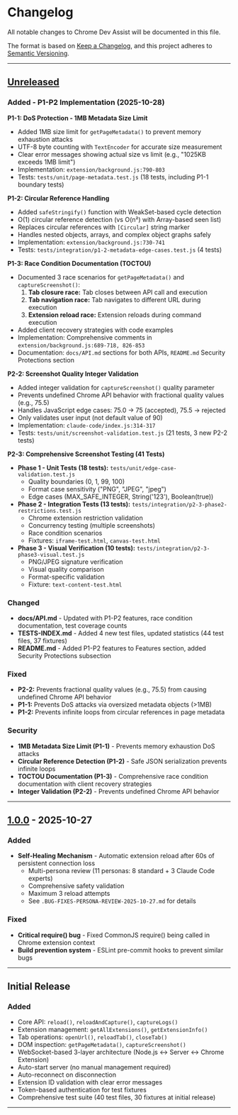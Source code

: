 # Changelog

All notable changes to Chrome Dev Assist will be documented in this file.

The format is based on [Keep a Changelog](https://keepachangelog.com/en/1.0.0/),
and this project adheres to [Semantic Versioning](https://semver.org/spec/v2.0.0.html).

---

## [Unreleased]

### Added - P1-P2 Implementation (2025-10-28)

**P1-1: DoS Protection - 1MB Metadata Size Limit**

- Added 1MB size limit for `getPageMetadata()` to prevent memory exhaustion attacks
- UTF-8 byte counting with `TextEncoder` for accurate size measurement
- Clear error messages showing actual size vs limit (e.g., "1025KB exceeds 1MB limit")
- Implementation: `extension/background.js:790-803`
- Tests: `tests/unit/page-metadata.test.js` (18 tests, including P1-1 boundary tests)

**P1-2: Circular Reference Handling**

- Added `safeStringify()` function with WeakSet-based cycle detection
- O(1) circular reference detection (vs O(n²) with Array-based seen list)
- Replaces circular references with `[Circular]` string marker
- Handles nested objects, arrays, and complex object graphs safely
- Implementation: `extension/background.js:730-741`
- Tests: `tests/integration/p1-2-metadata-edge-cases.test.js` (4 tests)

**P1-3: Race Condition Documentation (TOCTOU)**

- Documented 3 race scenarios for `getPageMetadata()` and `captureScreenshot()`:
  1. **Tab closure race:** Tab closes between API call and execution
  2. **Tab navigation race:** Tab navigates to different URL during execution
  3. **Extension reload race:** Extension reloads during command execution
- Added client recovery strategies with code examples
- Implementation: Comprehensive comments in `extension/background.js:689-718, 826-853`
- Documentation: `docs/API.md` sections for both APIs, `README.md` Security Protections section

**P2-2: Screenshot Quality Integer Validation**

- Added integer validation for `captureScreenshot()` quality parameter
- Prevents undefined Chrome API behavior with fractional quality values (e.g., 75.5)
- Handles JavaScript edge cases: 75.0 → 75 (accepted), 75.5 → rejected
- Only validates user input (not default value of 90)
- Implementation: `claude-code/index.js:314-317`
- Tests: `tests/unit/screenshot-validation.test.js` (21 tests, 3 new P2-2 tests)

**P2-3: Comprehensive Screenshot Testing (41 Tests)**

- **Phase 1 - Unit Tests (18 tests):** `tests/unit/edge-case-validation.test.js`
  - Quality boundaries (0, 1, 99, 100)
  - Format case sensitivity ("PNG", "JPEG", "jpeg")
  - Edge cases (MAX_SAFE_INTEGER, String('123'), Boolean(true))
- **Phase 2 - Integration Tests (13 tests):** `tests/integration/p2-3-phase2-restrictions.test.js`
  - Chrome extension restriction validation
  - Concurrency testing (multiple screenshots)
  - Race condition scenarios
  - Fixtures: `iframe-test.html`, `canvas-test.html`
- **Phase 3 - Visual Verification (10 tests):** `tests/integration/p2-3-phase3-visual.test.js`
  - PNG/JPEG signature verification
  - Visual quality comparison
  - Format-specific validation
  - Fixture: `text-content-test.html`

### Changed

- **docs/API.md** - Updated with P1-P2 features, race condition documentation, test coverage counts
- **TESTS-INDEX.md** - Added 4 new test files, updated statistics (44 test files, 37 fixtures)
- **README.md** - Added P1-P2 features to Features section, added Security Protections subsection

### Fixed

- **P2-2:** Prevents fractional quality values (e.g., 75.5) from causing undefined Chrome API behavior
- **P1-1:** Prevents DoS attacks via oversized metadata objects (>1MB)
- **P1-2:** Prevents infinite loops from circular references in page metadata

### Security

- **1MB Metadata Size Limit (P1-1)** - Prevents memory exhaustion DoS attacks
- **Circular Reference Detection (P1-2)** - Safe JSON serialization prevents infinite loops
- **TOCTOU Documentation (P1-3)** - Comprehensive race condition documentation with client recovery strategies
- **Integer Validation (P2-2)** - Prevents undefined Chrome API behavior

---

## [1.0.0] - 2025-10-27

### Added

- **Self-Healing Mechanism** - Automatic extension reload after 60s of persistent connection loss
  - Multi-persona review (11 personas: 8 standard + 3 Claude Code experts)
  - Comprehensive safety validation
  - Maximum 3 reload attempts
  - See `.BUG-FIXES-PERSONA-REVIEW-2025-10-27.md` for details

### Fixed

- **Critical require() bug** - Fixed CommonJS require() being called in Chrome extension context
- **Build prevention system** - ESLint pre-commit hooks to prevent similar bugs

---

## Initial Release

### Added

- Core API: `reload()`, `reloadAndCapture()`, `captureLogs()`
- Extension management: `getAllExtensions()`, `getExtensionInfo()`
- Tab operations: `openUrl()`, `reloadTab()`, `closeTab()`
- DOM inspection: `getPageMetadata()`, `captureScreenshot()`
- WebSocket-based 3-layer architecture (Node.js ↔ Server ↔ Chrome Extension)
- Auto-start server (no manual management required)
- Auto-reconnect on disconnection
- Extension ID validation with clear error messages
- Token-based authentication for test fixtures
- Comprehensive test suite (40 test files, 30 fixtures at initial release)

---

[Unreleased]: https://github.com/yourusername/chrome-dev-assist/compare/v1.0.0...HEAD
[1.0.0]: https://github.com/yourusername/chrome-dev-assist/releases/tag/v1.0.0
